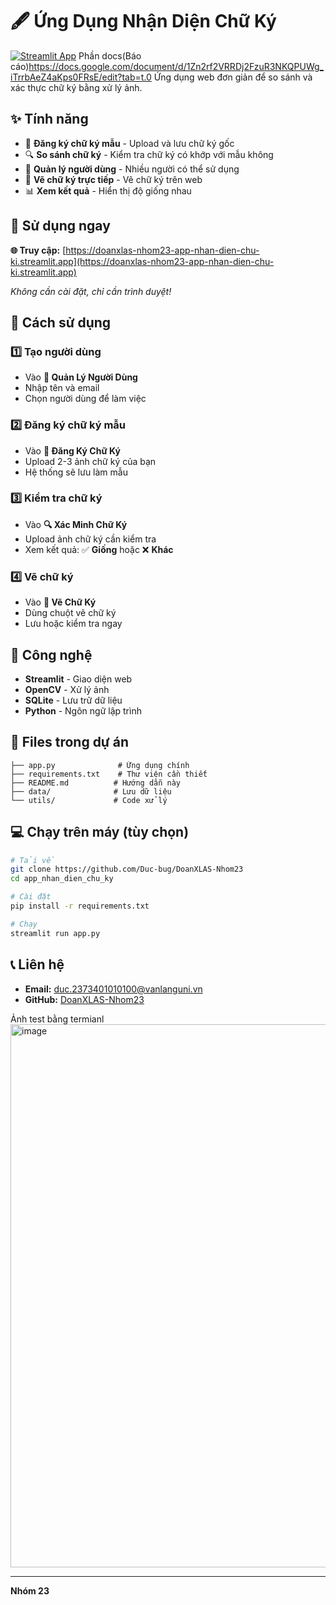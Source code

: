 # 🖋️ Ứng Dụng Nhận Diện Chữ Ký

[![Streamlit App](https://static.streamlit.io/badges/streamlit_badge_black_white.svg)](https://doanxlas-nhom23-app-nhan-dien-chu-ki.streamlit.app)
Phần docs(Báo cáo)https://docs.google.com/document/d/1Zn2rf2VRRDj2FzuR3NKQPUWg_iTrrbAeZ4aKps0FRsE/edit?tab=t.0 
Ứng dụng web đơn giản để so sánh và xác thực chữ ký bằng xử lý ảnh.

## ✨ Tính năng

- 📝 **Đăng ký chữ ký mẫu** - Upload và lưu chữ ký gốc
- 🔍 **So sánh chữ ký** - Kiểm tra chữ ký có khớp với mẫu không
- 👤 **Quản lý người dùng** - Nhiều người có thể sử dụng
- 🎨 **Vẽ chữ ký trực tiếp** - Vẽ chữ ký trên web
- 📊 **Xem kết quả** - Hiển thị độ giống nhau

## 🚀 Sử dụng ngay

**🌐 Truy cập:** [https://doanxlas-nhom23-app-nhan-dien-chu-ki.streamlit.app](https://doanxlas-nhom23-app-nhan-dien-chu-ki.streamlit.app)

*Không cần cài đặt, chỉ cần trình duyệt!*

## 📖 Cách sử dụng

### 1️⃣ Tạo người dùng
- Vào **👤 Quản Lý Người Dùng**
- Nhập tên và email
- Chọn người dùng để làm việc

### 2️⃣ Đăng ký chữ ký mẫu
- Vào **📝 Đăng Ký Chữ Ký**
- Upload 2-3 ảnh chữ ký của bạn
- Hệ thống sẽ lưu làm mẫu

### 3️⃣ Kiểm tra chữ ký
- Vào **🔍 Xác Minh Chữ Ký**
- Upload ảnh chữ ký cần kiểm tra
- Xem kết quả: ✅ **Giống** hoặc ❌ **Khác**

### 4️⃣ Vẽ chữ ký
- Vào **🎨 Vẽ Chữ Ký**
- Dùng chuột vẽ chữ ký
- Lưu hoặc kiểm tra ngay

## 🔧 Công nghệ

- **Streamlit** - Giao diện web
- **OpenCV** - Xử lý ảnh
- **SQLite** - Lưu trữ dữ liệu
- **Python** - Ngôn ngữ lập trình


## 📁 Files trong dự án

```
├── app.py              # Ứng dụng chính
├── requirements.txt    # Thư viện cần thiết
├── README.md          # Hướng dẫn này
├── data/              # Lưu dữ liệu
└── utils/             # Code xử lý
```

## 💻 Chạy trên máy (tùy chọn)

```bash
# Tải về
git clone https://github.com/Duc-bug/DoanXLAS-Nhom23
cd app_nhan_dien_chu_ky

# Cài đặt
pip install -r requirements.txt

# Chạy
streamlit run app.py
```

## 📞 Liên hệ

- **Email:** duc.2373401010100@vanlanguni.vn
- **GitHub:** [DoanXLAS-Nhom23](https://github.com/Duc-bug/DoanXLAS-Nhom23)

Ảnh test bằng termianl <img width="1600" height="869" alt="image" src="https://github.com/user-attachments/assets/15a4ce0b-9094-4cda-9b2e-41bb465488d9" />

---

**Nhóm 23**
